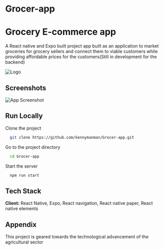 # Grocer-app
# Grocery E-commerce app

A React native and Expo built project app built as an application to market groceries for grocery sellers and connect them to viable customers while providing affordable prices for the customers(Still in development for the backend) 


![Logo](https://dev-to-uploads.s3.amazonaws.com/uploads/articles/th5xamgrr6se0x5ro4g6.png)

    
## Screenshots

![App Screenshot](https://via.placeholder.com/468x300?text=App+Screenshot+Here)

  
## Run Locally

Clone the project

```bash
  git clone https://github.com/kennymanman/Grocer-app.git
```

Go to the project directory

```bash
  cd Grocer-app
```



Start the server

```bash
  npm run start
```

  
## Tech Stack

**Client:** React Native, Expo, React navigation, React native paper, React native elements



  
## Appendix

This project is geared towards the technological advancement of the agricultural sector
  
